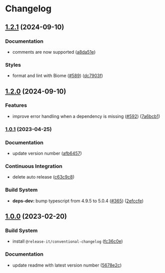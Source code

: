 # Changelog

## [1.2.1](https://github.com/boyum/pack-h5p-action/compare/v1.2.0...v1.2.1) (2024-09-10)


### Documentation

* comments are now supported ([a8da51e](https://github.com/boyum/pack-h5p-action/commit/a8da51edec646f1fcade340269f5417f67805d37))


### Styles

* format and lint with Biome ([#589](https://github.com/boyum/pack-h5p-action/issues/589)) ([dc7903f](https://github.com/boyum/pack-h5p-action/commit/dc7903febe4486e54d782b3d68868ce7bf37f0cf))

## [1.2.0](https://github.com/boyum/pack-h5p-action/compare/v1...v1.2.0) (2024-09-10)


### Features

* improve error handling when a dependency is missing ([#592](https://github.com/boyum/pack-h5p-action/issues/592)) ([7a6bcb1](https://github.com/boyum/pack-h5p-action/commit/7a6bcb1c7682803a44df8dbff94300a82caefea4))

### [1.0.1](https://github.com/boyum/pack-h5p-action/compare/v1.0.0...v1.0.1) (2023-04-25)


### Documentation

* update version number ([afb6457](https://github.com/boyum/pack-h5p-action/commit/afb645710dec2f8f24319ccdc4ccb3fb17a432c3))


### Continuous Integration

* delete auto release ([c63c9c8](https://github.com/boyum/pack-h5p-action/commit/c63c9c8c8b80d713c58cc45a75dfc158c671a326))


### Build System

* **deps-dev:** bump typescript from 4.9.5 to 5.0.4 ([#365](https://github.com/boyum/pack-h5p-action/issues/365)) ([2efccfe](https://github.com/boyum/pack-h5p-action/commit/2efccfe050b5165234d0656a52cda840bcc9d87a))

## [1.0.0](https://github.com/boyum/pack-h5p-action/compare/v0.0.2...v1.0.0) (2023-02-20)


### Build System

* install `@release-it/conventional-changelog` ([fc36c0e](https://github.com/boyum/pack-h5p-action/commit/fc36c0eaa01012468e2358809ca8a6a02a3ed5d7))


### Documentation

* update readme with latest version number ([5678e2c](https://github.com/boyum/pack-h5p-action/commit/5678e2c9d8d1989e8c0d82d3635180ddb53e1872))
